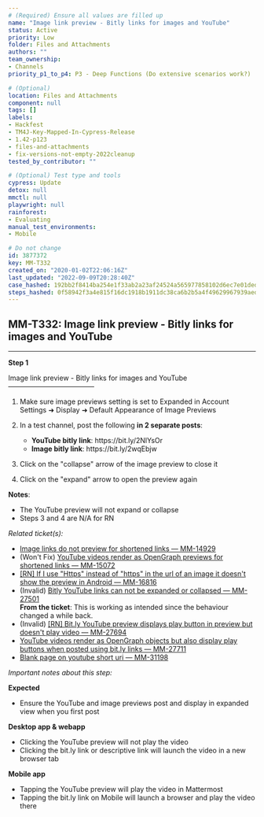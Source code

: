 ```yaml
---
# (Required) Ensure all values are filled up
name: "Image link preview - Bitly links for images and YouTube"
status: Active
priority: Low
folder: Files and Attachments
authors: ""
team_ownership: 
- Channels
priority_p1_to_p4: P3 - Deep Functions (Do extensive scenarios work?)

# (Optional)
location: Files and Attachments
component: null
tags: []
labels: 
- Hackfest
- TM4J-Key-Mapped-In-Cypress-Release
- 1.42-p123
- files-and-attachments
- fix-versions-not-empty-2022cleanup
tested_by_contributor: ""

# (Optional) Test type and tools
cypress: Update
detox: null
mmctl: null
playwright: null
rainforest: 
- Evaluating
manual_test_environments: 
- Mobile

# Do not change
id: 3877372
key: MM-T332
created_on: "2020-01-02T22:06:16Z"
last_updated: "2022-09-09T20:28:40Z"
case_hashed: 192bb2f8414ba254e1f33ab2a23af24524a565977858102d6ec7e01ded95c944fc7124c74615df35419840b807802fc4
steps_hashed: 0f58942f3a4e815f16dc1918b1911dc38ca6b2b5a4f49629967939aed1b8bf6d7e39f05c7500e1286b24d215d93fb674
---
```


<!-- (Auto-generated) Based on frontmatter's "key" and "name" -->

## MM-T332: Image link preview - Bitly links for images and YouTube

---

**Step 1**

Image link preview - Bitly links for images and YouTube\
–––––––––––––––––––––––––

1. Make sure image previews setting is set to Expanded in Account Settings ➜ Display ➜ Default Appearance of Image Previews

2. In a test channel, post the following **in 2 separate posts**:

   - **YouTube bitly link**: https\://bit.ly/2NlYsOr
   - **Image bitly link**: https\://bit.ly/2wqEbjw

3. Click on the "collapse" arrow of the image preview to close it

4. Click on the "expand" arrow to open the preview again

**Notes**:

- The YouTube preview will not expand or collapse
- Steps 3 and 4 are N/A for RN

_Related ticket(s):_

- [Image links do not preview for shortened links — MM-14929](https://mattermost.atlassian.net/browse/MM-14929)
- (Won't Fix) [YouTube videos render as OpenGraph previews for shortened links — MM-15072](https://mattermost.atlassian.net/browse/MM-15072)
- [\[RN\] If I use "Https" instead of "https" in the url of an image it doesn't show the preview in Android — MM-16816](https://mattermost.atlassian.net/browse/MM-16816)
- (Invalid) [Bitly YouTube links can not be expanded or collapsed — MM-27501](https://mattermost.atlassian.net/browse/MM-27501)\
  **From the ticket**: This is working as intended since the behaviour changed a while back.
- (Invalid) [\[RN\] Bit.ly YouTube preview displays play button in preview but doesn't play video — MM-27694](https://mattermost.atlassian.net/browse/MM-27694)
- [YouTube videos render as OpenGraph objects but also display play buttons when posted using bit.ly links — MM-27711](https://mattermost.atlassian.net/browse/MM-27711)
- [Blank page on youtube short uri — MM-31198](https://mattermost.atlassian.net/browse/MM-31198)

_Important notes about this step:_

**Expected**

- Ensure the YouTube and image previews post and display in expanded view when you first post

**Desktop app & webapp**

- Clicking the YouTube preview will not play the video
- Clicking the bit.ly link or descriptive link will launch the video in a new browser tab

**Mobile app**

- Tapping the YouTube preview will play the video in Mattermost
- Tapping the bit.ly link on Mobile will launch a browser and play the video there
